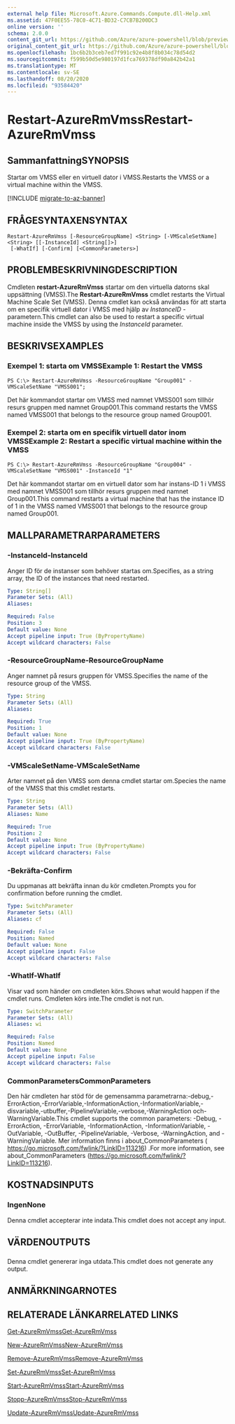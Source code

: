 ```yaml
---
external help file: Microsoft.Azure.Commands.Compute.dll-Help.xml
ms.assetid: 47F0EE55-78C0-4C71-BD32-C7CB7B200DC3
online version: ''
schema: 2.0.0
content_git_url: https://github.com/Azure/azure-powershell/blob/preview/src/ResourceManager/Compute/Stack/Commands.Compute/help/Restart-AzureRmVmss.md
original_content_git_url: https://github.com/Azure/azure-powershell/blob/preview/src/ResourceManager/Compute/Stack/Commands.Compute/help/Restart-AzureRmVmss.md
ms.openlocfilehash: 1bc6b2b3ceb7ed7f991c92e4b8f8b034c78d54d2
ms.sourcegitcommit: f599b50d5e980197d1fca769378df90a842b42a1
ms.translationtype: MT
ms.contentlocale: sv-SE
ms.lasthandoff: 08/20/2020
ms.locfileid: "93584420"
---
```

# <span data-ttu-id="a933d-101">Restart-AzureRmVmss</span><span class="sxs-lookup"><span data-stu-id="a933d-101">Restart-AzureRmVmss</span></span>

## <span data-ttu-id="a933d-102">Sammanfattning</span><span class="sxs-lookup"><span data-stu-id="a933d-102">SYNOPSIS</span></span>
<span data-ttu-id="a933d-103">Startar om VMSS eller en virtuell dator i VMSS.</span><span class="sxs-lookup"><span data-stu-id="a933d-103">Restarts the VMSS or a virtual machine within the VMSS.</span></span>

[!INCLUDE [migrate-to-az-banner](../../includes/migrate-to-az-banner.md)]

## <span data-ttu-id="a933d-104">FRÅGESYNTAXEN</span><span class="sxs-lookup"><span data-stu-id="a933d-104">SYNTAX</span></span>

```
Restart-AzureRmVmss [-ResourceGroupName] <String> [-VMScaleSetName] <String> [[-InstanceId] <String[]>]
 [-WhatIf] [-Confirm] [<CommonParameters>]
```

## <span data-ttu-id="a933d-105">PROBLEMBESKRIVNING</span><span class="sxs-lookup"><span data-stu-id="a933d-105">DESCRIPTION</span></span>
<span data-ttu-id="a933d-106">Cmdleten **restart-AzureRmVmss** startar om den virtuella datorns skal uppsättning (VMSS).</span><span class="sxs-lookup"><span data-stu-id="a933d-106">The **Restart-AzureRmVmss** cmdlet restarts the Virtual Machine Scale Set (VMSS).</span></span>
<span data-ttu-id="a933d-107">Denna cmdlet kan också användas för att starta om en specifik virtuell dator i VMSS med hjälp av *InstanceID* -parametern.</span><span class="sxs-lookup"><span data-stu-id="a933d-107">This cmdlet can also be used to restart a specific virtual machine inside the VMSS by using the *InstanceId* parameter.</span></span>

## <span data-ttu-id="a933d-108">BESKRIVS</span><span class="sxs-lookup"><span data-stu-id="a933d-108">EXAMPLES</span></span>

### <span data-ttu-id="a933d-109">Exempel 1: starta om VMSS</span><span class="sxs-lookup"><span data-stu-id="a933d-109">Example 1: Restart the VMSS</span></span>
```
PS C:\> Restart-AzureRmVmss -ResourceGroupName "Group001" -VMScaleSetName "VMSS001";
```

<span data-ttu-id="a933d-110">Det här kommandot startar om VMSS med namnet VMSS001 som tillhör resurs gruppen med namnet Group001.</span><span class="sxs-lookup"><span data-stu-id="a933d-110">This command restarts the VMSS named VMSS001 that belongs to the resource group named Group001.</span></span>

### <span data-ttu-id="a933d-111">Exempel 2: starta om en specifik virtuell dator inom VMSS</span><span class="sxs-lookup"><span data-stu-id="a933d-111">Example 2: Restart a specific virtual machine within the VMSS</span></span>
```
PS C:\> Restart-AzureRmVmss -ResourceGroupName "Group004" -VMScaleSetName "VMSS001" -InstanceId "1"
```

<span data-ttu-id="a933d-112">Det här kommandot startar om en virtuell dator som har instans-ID 1 i VMSS med namnet VMSS001 som tillhör resurs gruppen med namnet Group001.</span><span class="sxs-lookup"><span data-stu-id="a933d-112">This command restarts a virtual machine that has the instance ID of 1 in the VMSS named VMSS001 that belongs to the resource group named Group001.</span></span>

## <span data-ttu-id="a933d-113">MALLPARAMETRAR</span><span class="sxs-lookup"><span data-stu-id="a933d-113">PARAMETERS</span></span>

### <span data-ttu-id="a933d-114">-InstanceId</span><span class="sxs-lookup"><span data-stu-id="a933d-114">-InstanceId</span></span>
<span data-ttu-id="a933d-115">Anger ID för de instanser som behöver startas om.</span><span class="sxs-lookup"><span data-stu-id="a933d-115">Specifies, as a string array, the ID of the instances that need restarted.</span></span>

```yaml
Type: String[]
Parameter Sets: (All)
Aliases: 

Required: False
Position: 3
Default value: None
Accept pipeline input: True (ByPropertyName)
Accept wildcard characters: False
```

### <span data-ttu-id="a933d-116">-ResourceGroupName</span><span class="sxs-lookup"><span data-stu-id="a933d-116">-ResourceGroupName</span></span>
<span data-ttu-id="a933d-117">Anger namnet på resurs gruppen för VMSS.</span><span class="sxs-lookup"><span data-stu-id="a933d-117">Specifies the name of the resource group of the VMSS.</span></span>

```yaml
Type: String
Parameter Sets: (All)
Aliases: 

Required: True
Position: 1
Default value: None
Accept pipeline input: True (ByPropertyName)
Accept wildcard characters: False
```

### <span data-ttu-id="a933d-118">-VMScaleSetName</span><span class="sxs-lookup"><span data-stu-id="a933d-118">-VMScaleSetName</span></span>
<span data-ttu-id="a933d-119">Arter namnet på den VMSS som denna cmdlet startar om.</span><span class="sxs-lookup"><span data-stu-id="a933d-119">Species the name of the VMSS that this cmdlet restarts.</span></span>

```yaml
Type: String
Parameter Sets: (All)
Aliases: Name

Required: True
Position: 2
Default value: None
Accept pipeline input: True (ByPropertyName)
Accept wildcard characters: False
```

### <span data-ttu-id="a933d-120">-Bekräfta</span><span class="sxs-lookup"><span data-stu-id="a933d-120">-Confirm</span></span>
<span data-ttu-id="a933d-121">Du uppmanas att bekräfta innan du kör cmdleten.</span><span class="sxs-lookup"><span data-stu-id="a933d-121">Prompts you for confirmation before running the cmdlet.</span></span>

```yaml
Type: SwitchParameter
Parameter Sets: (All)
Aliases: cf

Required: False
Position: Named
Default value: None
Accept pipeline input: False
Accept wildcard characters: False
```

### <span data-ttu-id="a933d-122">-WhatIf</span><span class="sxs-lookup"><span data-stu-id="a933d-122">-WhatIf</span></span>
<span data-ttu-id="a933d-123">Visar vad som händer om cmdleten körs.</span><span class="sxs-lookup"><span data-stu-id="a933d-123">Shows what would happen if the cmdlet runs.</span></span> <span data-ttu-id="a933d-124">Cmdleten körs inte.</span><span class="sxs-lookup"><span data-stu-id="a933d-124">The cmdlet is not run.</span></span>

```yaml
Type: SwitchParameter
Parameter Sets: (All)
Aliases: wi

Required: False
Position: Named
Default value: None
Accept pipeline input: False
Accept wildcard characters: False
```

### <span data-ttu-id="a933d-125">CommonParameters</span><span class="sxs-lookup"><span data-stu-id="a933d-125">CommonParameters</span></span>
<span data-ttu-id="a933d-126">Den här cmdleten har stöd för de gemensamma parametrarna:-debug,-ErrorAction,-ErrorVariable,-InformationAction,-InformationVariable,-disvariable,-utbuffer,-PipelineVariable,-verbose,-WarningAction och-WarningVariable.</span><span class="sxs-lookup"><span data-stu-id="a933d-126">This cmdlet supports the common parameters: -Debug, -ErrorAction, -ErrorVariable, -InformationAction, -InformationVariable, -OutVariable, -OutBuffer, -PipelineVariable, -Verbose, -WarningAction, and -WarningVariable.</span></span> <span data-ttu-id="a933d-127">Mer information finns i about_CommonParameters ( https://go.microsoft.com/fwlink/?LinkID=113216) .</span><span class="sxs-lookup"><span data-stu-id="a933d-127">For more information, see about_CommonParameters (https://go.microsoft.com/fwlink/?LinkID=113216).</span></span>

## <span data-ttu-id="a933d-128">KOSTNADS</span><span class="sxs-lookup"><span data-stu-id="a933d-128">INPUTS</span></span>

### <span data-ttu-id="a933d-129">Ingen</span><span class="sxs-lookup"><span data-stu-id="a933d-129">None</span></span>
<span data-ttu-id="a933d-130">Denna cmdlet accepterar inte indata.</span><span class="sxs-lookup"><span data-stu-id="a933d-130">This cmdlet does not accept any input.</span></span>

## <span data-ttu-id="a933d-131">VÄRDEN</span><span class="sxs-lookup"><span data-stu-id="a933d-131">OUTPUTS</span></span>

###  
<span data-ttu-id="a933d-132">Denna cmdlet genererar inga utdata.</span><span class="sxs-lookup"><span data-stu-id="a933d-132">This cmdlet does not generate any output.</span></span>

## <span data-ttu-id="a933d-133">ANMÄRKNINGAR</span><span class="sxs-lookup"><span data-stu-id="a933d-133">NOTES</span></span>

## <span data-ttu-id="a933d-134">RELATERADE LÄNKAR</span><span class="sxs-lookup"><span data-stu-id="a933d-134">RELATED LINKS</span></span>

[<span data-ttu-id="a933d-135">Get-AzureRmVmss</span><span class="sxs-lookup"><span data-stu-id="a933d-135">Get-AzureRmVmss</span></span>](./Get-AzureRmVmss.md)

[<span data-ttu-id="a933d-136">New-AzureRmVmss</span><span class="sxs-lookup"><span data-stu-id="a933d-136">New-AzureRmVmss</span></span>](./New-AzureRmVmss.md)

[<span data-ttu-id="a933d-137">Remove-AzureRmVmss</span><span class="sxs-lookup"><span data-stu-id="a933d-137">Remove-AzureRmVmss</span></span>](./Remove-AzureRmVmss.md)

[<span data-ttu-id="a933d-138">Set-AzureRmVmss</span><span class="sxs-lookup"><span data-stu-id="a933d-138">Set-AzureRmVmss</span></span>](./Set-AzureRmVmss.md)

[<span data-ttu-id="a933d-139">Start-AzureRmVmss</span><span class="sxs-lookup"><span data-stu-id="a933d-139">Start-AzureRmVmss</span></span>](./Start-AzureRmVmss.md)

[<span data-ttu-id="a933d-140">Stopp-AzureRmVmss</span><span class="sxs-lookup"><span data-stu-id="a933d-140">Stop-AzureRmVmss</span></span>](./Stop-AzureRmVmss.md)

[<span data-ttu-id="a933d-141">Update-AzureRmVmss</span><span class="sxs-lookup"><span data-stu-id="a933d-141">Update-AzureRmVmss</span></span>](./Update-AzureRmVmss.md)


